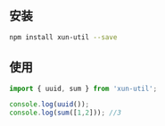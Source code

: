 ## 安装

```bash
npm install xun-util --save
```

## 使用

```javascript
import { uuid, sum } from 'xun-util';

console.log(uuid());
console.log(sum([1,2])); //3
```